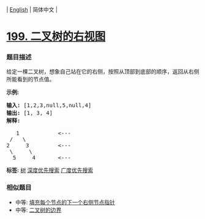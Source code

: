 | [English](README_EN.md) | 简体中文 |

# [199. 二叉树的右视图](https://leetcode-cn.com/problems/binary-tree-right-side-view)
 ### 题目描述
<p>给定一棵二叉树，想象自己站在它的右侧，按照从顶部到底部的顺序，返回从右侧所能看到的节点值。</p>

<p><strong>示例:</strong></p>

<pre><strong>输入:</strong>&nbsp;[1,2,3,null,5,null,4]
<strong>输出:</strong>&nbsp;[1, 3, 4]
<strong>解释:
</strong>
   1            &lt;---
 /   \
2     3         &lt;---
 \     \
  5     4       &lt;---
</pre>

**标签:**  [树](https://leetcode-cn.com/tag/tree) [深度优先搜索](https://leetcode-cn.com/tag/depth-first-search) [广度优先搜索](https://leetcode-cn.com/tag/breadth-first-search) 
 ### 相似题目
- 中等:	[填充每个节点的下一个右侧节点指针](https://leetcode-cn.com/problems/populating-next-right-pointers-in-each-node) 
- 中等:	[二叉树的边界](https://leetcode-cn.com/problems/boundary-of-binary-tree) 
